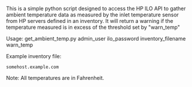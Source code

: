 This is a simple python script designed to access the HP ILO API to gather ambient temperature data as measured by the inlet temperature sensor from HP servers defined in an inventory. It will return a warning if the temperature measured is in excess of the threshold set by "warn_temp"

Usage: get_ambient_temp.py admin_user ilo_password inventory_filename warn_temp

Example inventory file: 

```
somehost.example.com
```

Note: All temperatures are in Fahrenheit. 
